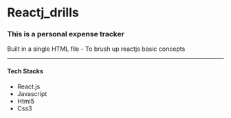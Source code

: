 # Reactj_drills

### This is a personal expense tracker

<p>Built in a single HTML file - To brush up reactjs basic concepts</p>

----

#### Tech Stacks

- React.js
- Javascript
- Html5
- Css3
